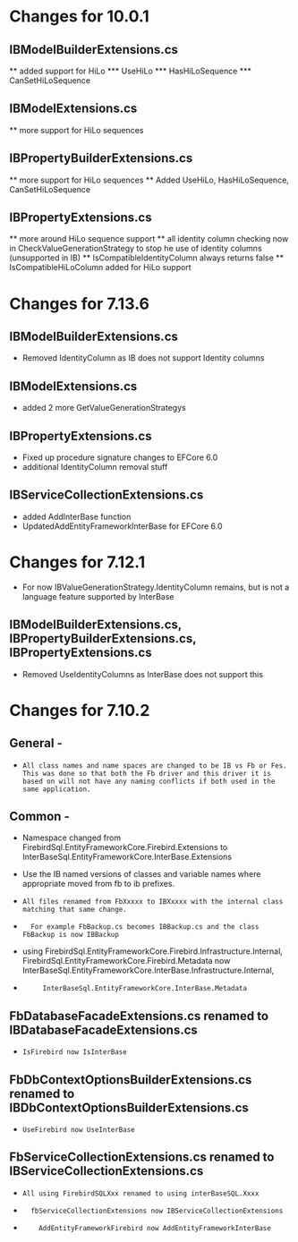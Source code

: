 # Changes for 10.0.1 

## IBModelBuilderExtensions.cs
** added support for HiLo 
***     UseHiLo
***     HasHiLoSequence
***     CanSetHiLoSequence

## IBModelExtensions.cs
** more support for HiLo sequences

## IBPropertyBuilderExtensions.cs
** more support for HiLo sequences
** Added UseHiLo, HasHiLoSequence, CanSetHiLoSequence

## IBPropertyExtensions.cs
** more around HiLo sequence support
** all identity column checking now in CheckValueGenerationStrategy to stop he use of identity columns (unsupported in IB)
** IsCompatibleIdentityColumn always returns false
** IsCompatibleHiLoColumn added for HiLo support

# Changes for 7.13.6

## IBModelBuilderExtensions.cs
*  Removed IdentityColumn as IB does not support Identity columns

## IBModelExtensions.cs
* added 2 more GetValueGenerationStrategys

## IBPropertyExtensions.cs
* Fixed up procedure signature changes to EFCore 6.0
* additional IdentityColumn removal stuff

## IBServiceCollectionExtensions.cs
* added AddInterBase function
* UpdatedAddEntityFrameworkInterBase for EFCore 6.0

# Changes for 7.12.1
* For now IBValueGenerationStrategy.IdentityColumn remains, but is not a language feature supported by InterBase

## IBModelBuilderExtensions.cs, IBPropertyBuilderExtensions.cs, IBPropertyExtensions.cs
* Removed UseIdentityColumns as InterBase does not support this 

# Changes for 7.10.2 

##  General - 
*	  All class names and name spaces are changed to be IB vs Fb or Fes.  This was done so that both the Fb driver and this driver it is based on will not have any naming conflicts if both used in the same application.

##  Common -
*    Namespace changed from FirebirdSql.EntityFrameworkCore.Firebird.Extensions to InterBaseSql.EntityFrameworkCore.InterBase.Extensions
*    Use the IB named versions of classes and variable names where appropriate moved from fb to ib prefixes.
		
*	  All files renamed from FbXxxxx to IBXxxxx with the internal class matching that same change.  
*	    For example FbBackup.cs becomes IBBackup.cs and the class FbBackup is now IBBackup

*    using FirebirdSql.EntityFrameworkCore.Firebird.Infrastructure.Internal, FirebirdSql.EntityFrameworkCore.Firebird.Metadata now InterBaseSql.EntityFrameworkCore.InterBase.Infrastructure.Internal,
*          InterBaseSql.EntityFrameworkCore.InterBase.Metadata
		
##	FbDatabaseFacadeExtensions.cs	renamed to IBDatabaseFacadeExtensions.cs
*	  IsFirebird now IsInterBase

##  FbDbContextOptionsBuilderExtensions.cs renamed to IBDbContextOptionsBuilderExtensions.cs
*	  UseFirebird now UseInterBase
		
##  FbServiceCollectionExtensions.cs renamed to IBServiceCollectionExtensions.cs
*	  All using FirebirdSQLXxx renamed to using interBaseSQL.Xxxx
*		fbServiceCollectionExtensions now IBServiceCollectionExtensions
*		  AddEntityFrameworkFirebird now AddEntityFrameworkInterBase
			
	

